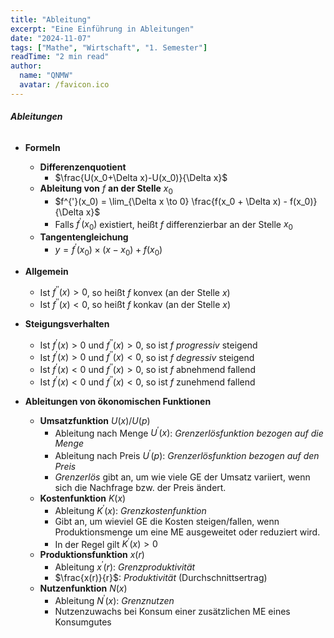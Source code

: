 ```yaml
---
title: "Ableitung"
excerpt: "Eine Einführung in Ableitungen"
date: "2024-11-07"
tags: ["Mathe", "Wirtschaft", "1. Semester"]
readTime: "2 min read"
author:
  name: "QNMW"
  avatar: /favicon.ico
---
```

###### **Ableitungen**

- **Formeln**
	- **Differenzenquotient** 
		- $\frac{U(x_0+\Delta x)-U(x_0)}{\Delta x}$
	- **Ableitung von** $f$ **an der Stelle** $x_0$ 
		- $f^{'}(x_0) = \lim_{\Delta x \to 0} \frac{f(x_0 + \Delta x) - f(x_0)}{\Delta x}$
		- Falls $f^{'}(x_0)$ existiert, heißt $f$ differenzierbar an der Stelle $x_0$
	- **Tangentengleichung**
		- $y = f^{'}(x_{0}) \times (x - x_0) + f(x_0)$

- **Allgemein**
	- Ist $f^{''}(x) > 0$, so heißt $f$ konvex (an der Stelle $x$)
	- Ist $f^{''}(x) < 0$, so heißt $f$ konkav (an der Stelle $x$)

- **Steigungsverhalten**
	- Ist $f^{'}(x) > 0$ und $f^{''}(x) > 0$, so ist $f$ _progressiv_ steigend
	- Ist $f^{'}(x) > 0$ und $f^{''}(x) < 0$, so ist $f$ _degressiv_ steigend
	- Ist $f^{'}(x) < 0$ und $f^{''}(x) > 0$, so ist $f$ abnehmend fallend
	- Ist $f^{'}(x) < 0$ und $f^{''}(x) < 0$, so ist $f$ zunehmend fallend

- **Ableitungen von ökonomischen Funktionen**
	- **Umsatzfunktion** $U(x)/U(p)$
		- Ableitung nach Menge $U^{'}(x)$: _Grenzerlösfunktion bezogen auf die Menge_
		- Ableitung nach Preis $U^{'}(p)$: _Grenzerlösfunktion bezogen auf den Preis_
		- _Grenzerlös_ gibt an, um wie viele GE der Umsatz variiert, wenn sich die Nachfrage bzw. der Preis ändert.
	- **Kostenfunktion** $K(x)$
		- Ableitung $K^{'}(x)$: _Grenzkostenfunktion_
		- Gibt an, um wieviel GE die Kosten steigen/fallen, wenn Produktionsmenge um eine ME ausgeweitet oder reduziert wird.
		- In der Regel gilt $K^{'}(x) > 0$
	- **Produktionsfunktion** $x(r)$ 
		- Ableitung $x^{'}(r)$: _Grenzproduktivität_
		- $\frac{x(r)}{r}$: _Produktivität_ (Durchschnittsertrag)
	- **Nutzenfunktion** $N(x)$ 
		- Ableitung $N^{'}(x)$: _Grenznutzen_
		- Nutzenzuwachs bei Konsum einer zusätzlichen ME eines Konsumgutes


